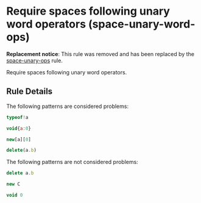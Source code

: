 # Require spaces following unary word operators (space-unary-word-ops)

**Replacement notice**: This rule was removed and has been replaced by the [space-unary-ops](space-unary-ops.md) rule.

Require spaces following unary word operators.

## Rule Details

The following patterns are considered problems:

```js
typeof!a
```

```js
void{a:0}
```

```js
new[a][0]
```

```js
delete(a.b)
```

The following patterns are not considered problems:

```js
delete a.b
```

```js
new C
```

```js
void 0
```
